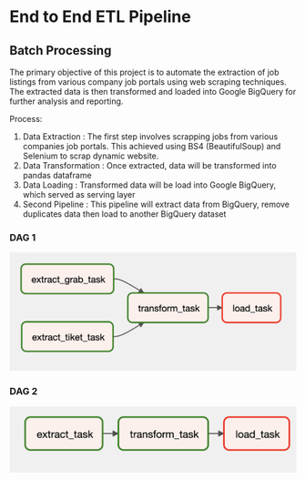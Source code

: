 # End to End ETL Pipeline

## Batch Processing
The primary objective of this project is to automate the extraction of job listings from various company job portals using web scraping techniques. The extracted data is then transformed and loaded into Google BigQuery for further analysis and reporting. 

Process:

1. Data Extraction : The first step involves scrapping jobs from various companies job portals. This achieved using BS4 (BeautifulSoup) and Selenium to scrap dynamic website.
2. Data Transformation : Once extracted, data will be transformed into pandas dataframe
3. Data Loading : Transformed data will be load into Google BigQuery, which served as serving layer
4. Second Pipeline : This pipeline will extract data from BigQuery, remove duplicates data then load to another BigQuery dataset
### DAG 1
![batch-processing](/batch-processing/img/DAG1.png)
### DAG 2
![batch-processing](/batch-processing/img/DAG2.png)
